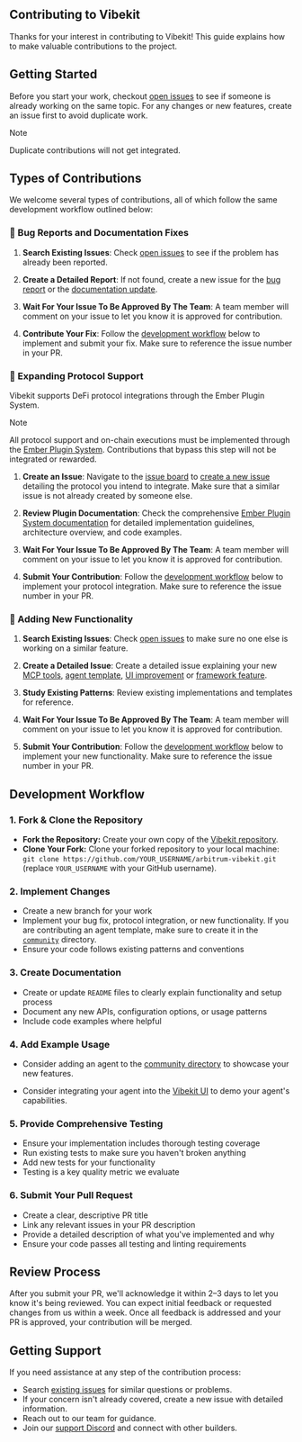 ## Contributing to Vibekit

Thanks for your interest in contributing to Vibekit! This guide explains how to make valuable contributions to the project.

## Getting Started

Before you start your work, checkout [open issues](https://github.com/EmberAGI/arbitrum-vibekit/issues) to see if someone is already working on the same topic. For any changes or new features, create an issue first to avoid duplicate work.

> [!NOTE]  
> Duplicate contributions will not get integrated.

## Types of Contributions

We welcome several types of contributions, all of which follow the same development workflow outlined below:

### 🐛 Bug Reports and Documentation Fixes

1. **Search Existing Issues**: Check [open issues](https://github.com/EmberAGI/arbitrum-vibekit/issues) to see if the problem has already been reported.

2. **Create a Detailed Report**: If not found, create a new issue for the [bug report](https://github.com/EmberAGI/arbitrum-vibekit/issues/new?template=bug_report.yml) or the [documentation update](https://github.com/EmberAGI/arbitrum-vibekit/issues/new?template=documentation.yml).

3. **Wait For Your Issue To Be Approved By The Team**: A team member will comment on your issue to let you know it is approved for contribution.

4. **Contribute Your Fix**: Follow the [development workflow](#development-workflow) below to implement and submit your fix. Make sure to reference the issue number in your PR.

### 🔌 Expanding Protocol Support

Vibekit supports DeFi protocol integrations through the Ember Plugin System.

> [!NOTE]  
> All protocol support and on-chain executions must be implemented through the [Ember Plugin System](https://github.com/EmberAGI/arbitrum-vibekit/tree/main/typescript/onchain-actions-plugins). Contributions that bypass this step will not be integrated or rewarded.

1. **Create an Issue**: Navigate to the [issue board](https://github.com/EmberAGI/arbitrum-vibekit/issues) to [create a new issue](https://github.com/EmberAGI/arbitrum-vibekit/issues/new?template=protocol_integration.yml) detailing the protocol you intend to integrate. Make sure that a similar issue is not already created by someone else.

2. **Review Plugin Documentation**: Check the comprehensive [Ember Plugin System documentation](https://github.com/EmberAGI/arbitrum-vibekit/tree/main/typescript/onchain-actions-plugins/registry/README.md) for detailed implementation guidelines, architecture overview, and code examples.

3. **Wait For Your Issue To Be Approved By The Team**: A team member will comment on your issue to let you know it is approved for contribution.

4. **Submit Your Contribution**: Follow the [development workflow](#development-workflow) below to implement your protocol integration. Make sure to reference the issue number in your PR.

### 🚀 Adding New Functionality

1. **Search Existing Issues**: Check [open issues](https://github.com/EmberAGI/arbitrum-vibekit/issues) to make sure no one else is working on a similar feature.

2. **Create a Detailed Issue**: Create a detailed issue explaining your new [MCP tools](https://github.com/EmberAGI/arbitrum-vibekit/issues/new?template=mcp_server.yml), [agent template](https://github.com/EmberAGI/arbitrum-vibekit/issues/new?template=agent_template.yml), [UI improvement](https://github.com/EmberAGI/arbitrum-vibekit/issues/new?template=ui_improvement.yml) or [framework feature](https://github.com/EmberAGI/arbitrum-vibekit/issues/new?template=feature_request.yml).

3. **Study Existing Patterns**: Review existing implementations and templates for reference.

4. **Wait For Your Issue To Be Approved By The Team**: A team member will comment on your issue to let you know it is approved for contribution.

5. **Submit Your Contribution**: Follow the [development workflow](#development-workflow) below to implement your new functionality. Make sure to reference the issue number in your PR.

## Development Workflow

### 1. Fork & Clone the Repository

- **Fork the Repository:** Create your own copy of the [Vibekit repository](https://github.com/EmberAGI/arbitrum-vibekit).
- **Clone Your Fork:** Clone your forked repository to your local machine: `git clone https://github.com/YOUR_USERNAME/arbitrum-vibekit.git` (replace `YOUR_USERNAME` with your GitHub username).

### 2. Implement Changes

- Create a new branch for your work
- Implement your bug fix, protocol integration, or new functionality. If you are contributing an agent template, make sure to create it in the [`community`](https://github.com/EmberAGI/arbitrum-vibekit/tree/main/typescript/community) directory.
- Ensure your code follows existing patterns and conventions

### 3. Create Documentation

- Create or update `README` files to clearly explain functionality and setup process
- Document any new APIs, configuration options, or usage patterns
- Include code examples where helpful

### 4. Add Example Usage

- Consider adding an agent to the [community directory](https://github.com/EmberAGI/arbitrum-vibekit/tree/main/typescript/community) to showcase your new features.

- Consider integrating your agent into the [Vibekit UI](https://github.com/EmberAGI/arbitrum-vibekit/tree/main/typescript/clients/web) to demo your agent's capabilities.

### 5. Provide Comprehensive Testing

- Ensure your implementation includes thorough testing coverage
- Run existing tests to make sure you haven't broken anything
- Add new tests for your functionality
- Testing is a key quality metric we evaluate

### 6. Submit Your Pull Request

- Create a clear, descriptive PR title
- Link any relevant issues in your PR description
- Provide a detailed description of what you've implemented and why
- Ensure your code passes all testing and linting requirements

## Review Process

After you submit your PR, we'll acknowledge it within 2–3 days to let you know it's being reviewed. You can expect initial feedback or requested changes from us within a week. Once all feedback is addressed and your PR is approved, your contribution will be merged.

## Getting Support

If you need assistance at any step of the contribution process:

- Search [existing issues](https://github.com/EmberAGI/arbitrum-vibekit/issues) for similar questions or problems.
- If your concern isn't already covered, create a new issue with detailed information.
- Reach out to our team for guidance.
- Join our [support Discord](https://discord.com/invite/bgxWQ2fSBR) and connect with other builders.
